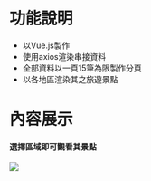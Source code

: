 <h1>功能說明</h1>
   <ul>
      <li>以Vue.js製作</li>
      <li>使用axios渲染串接資料</li>
      <li>全部資料以一頁15筆為限製作分頁</li>
      <li>以各地區渲染其之旅遊景點</li>
   </ul>
<h1>內容展示</h1>
<h4>選擇區域即可觀看其景點</h4>
<img src="drinkOrder.png">
